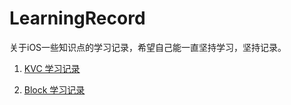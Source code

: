 # LearningRecord
关于iOS一些知识点的学习记录，希望自己能一直坚持学习，坚持记录。


 1. [KVC 学习记录](https://github.com/CoderJTao/LearningRecord/blob/master/KVC%20Record/README.md)

 2. [Block 学习记录](https://github.com/CoderJTao/LearningRecord/blob/master/Block/README.md)
